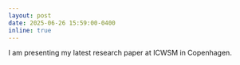 ```yaml
---
layout: post
date: 2025-06-26 15:59:00-0400
inline: true
---
```


I am presenting my latest research paper at ICWSM in Copenhagen.
